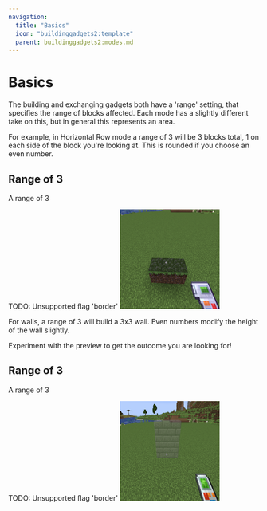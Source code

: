 ```yaml
---
navigation:
  title: "Basics"
  icon: "buildinggadgets2:template"
  parent: buildinggadgets2:modes.md
---
```


# Basics

The building and exchanging gadgets both have a 'range' setting, that specifies the range of blocks affected. Each mode has a slightly different take on this, but in general this represents an area.

For example, in Horizontal Row mode a range of 3 will be 3 blocks total, 1 on each side of the block you're looking at. This is rounded if you choose an even number.

## Range of 3

A range of 3

TODO: Unsupported flag 'border'
![](horzrow4.png)

For walls, a range of 3 will build a 3x3 wall. Even numbers modify the height of the wall slightly. 

 Experiment with the preview to get the outcome you are looking for!

## Range of 3

A range of 3

TODO: Unsupported flag 'border'
![](vertwall1.png)

